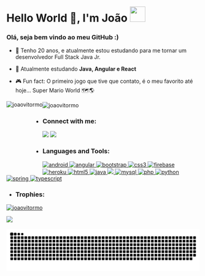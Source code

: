 <h1>Hello World 👋, I'm João <img src="https://github.com/TheDudeThatCode/TheDudeThatCode/blob/master/Assets/Mario_Hello_Big.gif" width="40" height="40"></h1> 
<h3>Olá, seja bem vindo ao meu GitHub :)</h3>


- 🚀 Tenho 20 anos, e atualmente estou estudando para me tornar um desenvolvedor Full Stack Java Jr.

- 🌱 Atualmente estudando **Java, Angular e React**

- 🎮 Fun fact: O primeiro jogo que tive que contato, é o meu favorito até hoje... Super Mario World 🗺🌎




<div>
 <img height="180em" align="left"  src="https://github-readme-stats.vercel.app/api?username=joaovitormo&show_icons=true&locale=en&theme=radical" alt="joaovitormo" />
<img   align="center" src="https://github-readme-stats.vercel.app/api/top-langs?username=joaovitormo&show_icons=true&locale=en&layout=compact&theme=radical" alt="joaovitormo" />

</div>



- <h3 align="left">Connect with me:</h3>
<p align="left">
<a href="vitormendes388@gmail.com"><img src="https://img.shields.io/badge/Gmail-D14836?style=for-the-badge&logo=gmail&logoColor=white"></a>
<a href=""><img src="https://img.shields.io/badge/LinkedIn-0077B5?style=for-the-badge&logo=linkedin&logoColor=white"></a>
</p>
</div>

- <h3 align="left">Languages and Tools:</h3>
<p align="left"> <a href="https://developer.android.com" target="_blank"> <img src="https://img.shields.io/badge/Android-3DDC84?style=for-the-badge&logo=android&logoColor=white" alt="android"/> </a> 
  <a href="https://angular.io" target="_blank"> <img src="https://img.shields.io/badge/Angular-DD0031?style=for-the-badge&logo=angular&logoColor=white" alt="angular"/> </a> <a href="https://getbootstrap.com" target="_blank"> <img src="https://img.shields.io/badge/Bootstrap-563D7C?style=for-the-badge&logo=bootstrap&logoColor=white" alt="bootstrap" /> </a> 
  <a href="https://www.w3schools.com/css/" target="_blank"> <img src="https://img.shields.io/badge/CSS3-1572B6?style=for-the-badge&logo=css3&logoColor=white" alt="css3" /> </a> 
  <a href="https://firebase.google.com/" target="_blank"> <img src="https://img.shields.io/badge/firebase-%23039BE5.svg?style=for-the-badge&logo=firebase" alt="firebase" /> </a> 
  <a href="https://heroku.com" target="_blank"> <img src="https://img.shields.io/badge/Heroku-430098?style=for-the-badge&logo=heroku&logoColor=white" alt="heroku" /> </a> <a href="https://www.w3.org/html/" target="_blank"> <img src="https://img.shields.io/badge/HTML5-E34F26?style=for-the-badge&logo=html5&logoColor=white" alt="html5" /> </a> 
  <a href="https://www.java.com" target="_blank"> <img src="https://img.shields.io/badge/Java-ED8B00?style=for-the-badge&logo=java&logoColor=white" alt="java" /> </a> 
  <a href="https://developer.mozilla.org/en-US/docs/Web/JavaScript" target="_blank"> <img src="https://img.shields.io/badge/JavaScript-F7DF1E?style=for-the-badge&logo=javascript&logoColor=black" /> </a> 
  <a href="https://www.mysql.com/" target="_blank"> <img src="https://img.shields.io/badge/MySQL-00000F?style=for-the-badge&logo=mysql&logoColor=white" alt="mysql" /> </a> 
  <a href="https://www.php.net" target="_blank"> <img src="https://img.shields.io/badge/PHP-777BB4?style=for-the-badge&logo=php&logoColor=white" alt="php" /> </a>  <a href="https://www.python.org" target="_blank"> <img src="https://img.shields.io/badge/Python-14354C?style=for-the-badge&logo=python&logoColor=white" alt="python" /> </a> 
  <a href="https://spring.io/" target="_blank"><img src="https://img.shields.io/badge/Spring-6DB33F?style=for-the-badge&logo=spring&logoColor=white" alt="spring" /> </a> 
  <a href="https://www.typescriptlang.org/" target="_blank"><img src="https://img.shields.io/badge/TypeScript-007ACC?style=for-the-badge&logo=typescript&logoColor=white" alt="typescript"/> </a> </p>

- <h3 align="left">Trophies:</h3>
<p align="left"> <a href="https://github.com/ryo-ma/github-profile-trophy"><img src="https://github-profile-trophy.vercel.app/?username=joaovitormo&theme=radical" alt="joaovitormo" /></a> </p>

<img src="https://github.com/TheDudeThatCode/TheDudeThatCode/blob/master/Assets/Mario_Gameplay.gif">

![Snake animation](https://github.com/joaovitormo/joaovitormo/blob/assets/github-contribution-grid-snake.svg)

